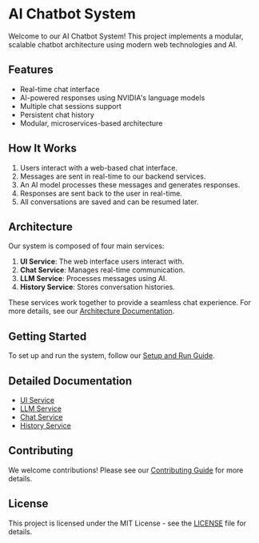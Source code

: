 # AI Chatbot System

Welcome to our AI Chatbot System! This project implements a modular, scalable chatbot architecture using modern web technologies and AI.

## Features

- Real-time chat interface
- AI-powered responses using NVIDIA's language models
- Multiple chat sessions support
- Persistent chat history
- Modular, microservices-based architecture

## How It Works

1. Users interact with a web-based chat interface.
2. Messages are sent in real-time to our backend services.
3. An AI model processes these messages and generates responses.
4. Responses are sent back to the user in real-time.
5. All conversations are saved and can be resumed later.

## Architecture

Our system is composed of four main services:

1. **UI Service**: The web interface users interact with.
2. **Chat Service**: Manages real-time communication.
3. **LLM Service**: Processes messages using AI.
4. **History Service**: Stores conversation histories.

These services work together to provide a seamless chat experience. For more details, see our [Architecture Documentation](docs/architecture.md).

## Getting Started

To set up and run the system, follow our [Setup and Run Guide](docs/setup_and_run.md).

## Detailed Documentation

- [UI Service](docs/ui_service.md)
- [LLM Service](docs/llm_service.md)
- [Chat Service](docs/chat_service.md)
- [History Service](docs/history_service.md)

## Contributing

We welcome contributions! Please see our [Contributing Guide](CONTRIBUTING.md) for more details.

## License

This project is licensed under the MIT License - see the [LICENSE](LICENSE) file for details.
